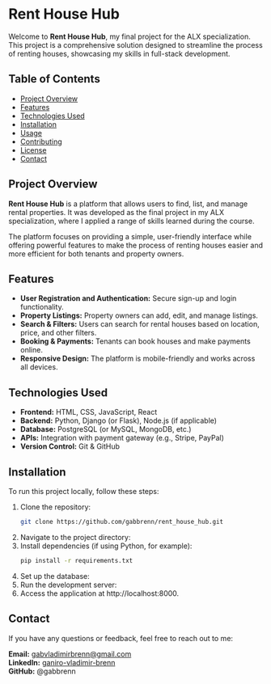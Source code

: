 # Rent House Hub

Welcome to **Rent House Hub**, my final project for the ALX specialization. This project is a comprehensive solution designed to streamline the process of renting houses, showcasing my skills in full-stack development.

## Table of Contents

- [Project Overview](#project-overview)
- [Features](#features)
- [Technologies Used](#technologies-used)
- [Installation](#installation)
- [Usage](#usage)
- [Contributing](#contributing)
- [License](#license)
- [Contact](#contact)

## Project Overview

**Rent House Hub** is a platform that allows users to find, list, and manage rental properties. It was developed as the final project in my ALX specialization, where I applied a range of skills learned during the course.

The platform focuses on providing a simple, user-friendly interface while offering powerful features to make the process of renting houses easier and more efficient for both tenants and property owners.

## Features

- **User Registration and Authentication:** Secure sign-up and login functionality.
- **Property Listings:** Property owners can add, edit, and manage listings.
- **Search & Filters:** Users can search for rental houses based on location, price, and other filters.
- **Booking & Payments:** Tenants can book houses and make payments online.
- **Responsive Design:** The platform is mobile-friendly and works across all devices.

## Technologies Used

- **Frontend:** HTML, CSS, JavaScript, React
- **Backend:** Python, Django (or Flask), Node.js (if applicable)
- **Database:** PostgreSQL (or MySQL, MongoDB, etc.)
- **APIs:** Integration with payment gateway (e.g., Stripe, PayPal)
- **Version Control:** Git & GitHub

## Installation

To run this project locally, follow these steps:

1. Clone the repository:
   ```bash
   git clone https://github.com/gabbrenn/rent_house_hub.git

2. Navigate to the project directory:
3. Install dependencies (if using Python, for example):
   ```bash
   pip install -r requirements.txt

4. Set up the database:
5. Run the development server:
6. Access the application at http://localhost:8000.

## Contact
If you have any questions or feedback, feel free to reach out to me:

**Email:** gabvladimirbrenn@gmail.com<br>
**LinkedIn:** [ganiro-vladimir-brenn](https://www.linkedin.com/in/gabiro-vladimir-brenn/)<br>
**GitHub:** @gabbrenn

